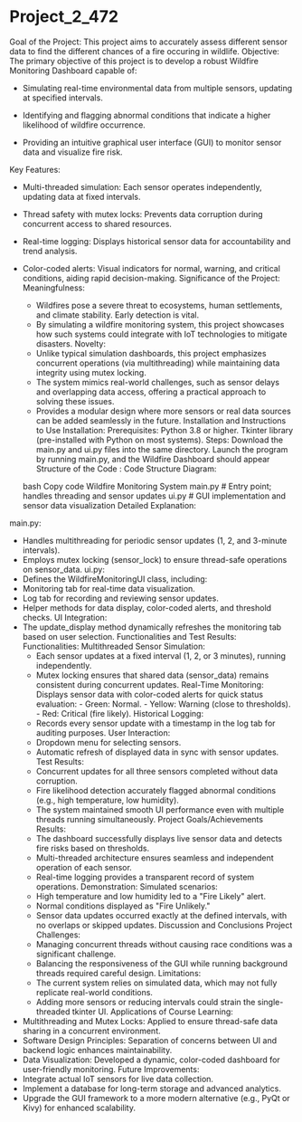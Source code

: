 # Project_2_472

Goal of the Project:
  This project aims to accurately assess different sensor data to find the different chances of a fire occuring in wildlife.
  Objective: The primary objective of this project is to develop a robust Wildfire Monitoring Dashboard capable of:
  
  -  Simulating real-time environmental data from multiple sensors, updating at specified intervals.
    
  -  Identifying and flagging abnormal conditions that indicate a higher likelihood of wildfire occurrence.
    
  -  Providing an intuitive graphical user interface (GUI) to monitor sensor data and visualize fire risk.

Key Features:
  - Multi-threaded simulation: Each sensor operates independently, updating data at fixed intervals.
  - Thread safety with mutex locks: Prevents data corruption during concurrent access to shared resources.
  - Real-time logging: Displays historical sensor data for accountability and trend analysis.
  - Color-coded alerts: Visual indicators for normal, warning, and critical conditions, aiding rapid decision-making.
Significance of the Project:
  Meaningfulness:
    -  Wildfires pose a severe threat to ecosystems, human settlements, and climate stability. Early detection is vital.
    -  By simulating a wildfire monitoring system, this project showcases how such systems could integrate with IoT technologies to mitigate disasters.
  Novelty:
    -  Unlike typical simulation dashboards, this project emphasizes concurrent operations (via multithreading) while maintaining data integrity using mutex locking.
    -  The system mimics real-world challenges, such as sensor delays and overlapping data access, offering a practical approach to solving these issues.
    -  Provides a modular design where more sensors or real data sources can be added seamlessly in the future.
Installation and Instructions to Use 
Installation:
Prerequisites:
Python 3.8 or higher.
Tkinter library (pre-installed with Python on most systems).
Steps:
Download the main.py and ui.py files into the same directory.
Launch the program by running main.py, and the Wildfire Dashboard should appear
Structure of the Code :
  Code Structure Diagram:

    bash
    Copy code
    Wildfire Monitoring System
    main.py                  # Entry point; handles threading and sensor updates
    ui.py                    # GUI implementation and sensor data visualization
    Detailed Explanation:

main.py:
-  Handles multithreading for periodic sensor updates (1, 2, and 3-minute intervals).
-  Employs mutex locking (sensor_lock) to ensure thread-safe operations on sensor_data.
ui.py:
-  Defines the WildfireMonitoringUI class, including:
-  Monitoring tab for real-time data visualization.
-  Log tab for recording and reviewing sensor updates.
-  Helper methods for data display, color-coded alerts, and threshold checks.
UI Integration:
-  The update_display method dynamically refreshes the monitoring tab based on user selection.
Functionalities and Test Results:
  Functionalities:
    Multithreaded Sensor Simulation:
      -  Each sensor updates at a fixed interval (1, 2, or 3 minutes), running independently.
      -  Mutex locking ensures that shared data (sensor_data) remains consistent during concurrent updates.
    Real-Time Monitoring:
      Displays sensor data with color-coded alerts for quick status evaluation:
        -  Green: Normal.
        -  Yellow: Warning (close to thresholds).
        -  Red: Critical (fire likely).
    Historical Logging:
      -  Records every sensor update with a timestamp in the log tab for auditing purposes.
    User Interaction:
      -  Dropdown menu for selecting sensors.
      -  Automatic refresh of displayed data in sync with sensor updates.
  Test Results:
    -  Concurrent updates for all three sensors completed without data corruption.
    -  Fire likelihood detection accurately flagged abnormal conditions (e.g., high temperature, low humidity).
    -  The system maintained smooth UI performance even with multiple threads running simultaneously.
Project Goals/Achievements 
  Results:
    -  The dashboard successfully displays live sensor data and detects fire risks based on thresholds.
    -  Multi-threaded architecture ensures seamless and independent operation of each sensor.
    -  Real-time logging provides a transparent record of system operations.
  Demonstration:
    Simulated scenarios:
      -  High temperature and low humidity led to a "Fire Likely" alert.
      -  Normal conditions displayed as "Fire Unlikely."
    -  Sensor data updates occurred exactly at the defined intervals, with no overlaps or skipped updates.
Discussion and Conclusions 
Project Challenges:
    -  Managing concurrent threads without causing race conditions was a significant challenge.
    -  Balancing the responsiveness of the GUI while running background threads required careful design.
  Limitations:
    -  The current system relies on simulated data, which may not fully replicate real-world conditions.
    -  Adding more sensors or reducing intervals could strain the single-threaded tkinter UI.
  Applications of Course Learning:
  -  Multithreading and Mutex Locks: Applied to ensure thread-safe data sharing in a concurrent environment.
  -  Software Design Principles: Separation of concerns between UI and backend logic enhances maintainability.
  -  Data Visualization: Developed a dynamic, color-coded dashboard for user-friendly monitoring.
  Future Improvements:
  -  Integrate actual IoT sensors for live data collection.
  -  Implement a database for long-term storage and advanced analytics.
  -  Upgrade the GUI framework to a more modern alternative (e.g., PyQt or Kivy) for enhanced scalability.
